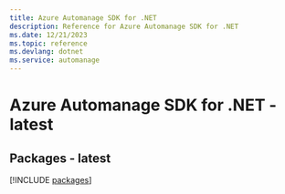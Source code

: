 ```yaml
---
title: Azure Automanage SDK for .NET
description: Reference for Azure Automanage SDK for .NET
ms.date: 12/21/2023
ms.topic: reference
ms.devlang: dotnet
ms.service: automanage
---
```

# Azure Automanage SDK for .NET - latest
## Packages - latest
[!INCLUDE [packages](automanage-index.md)]